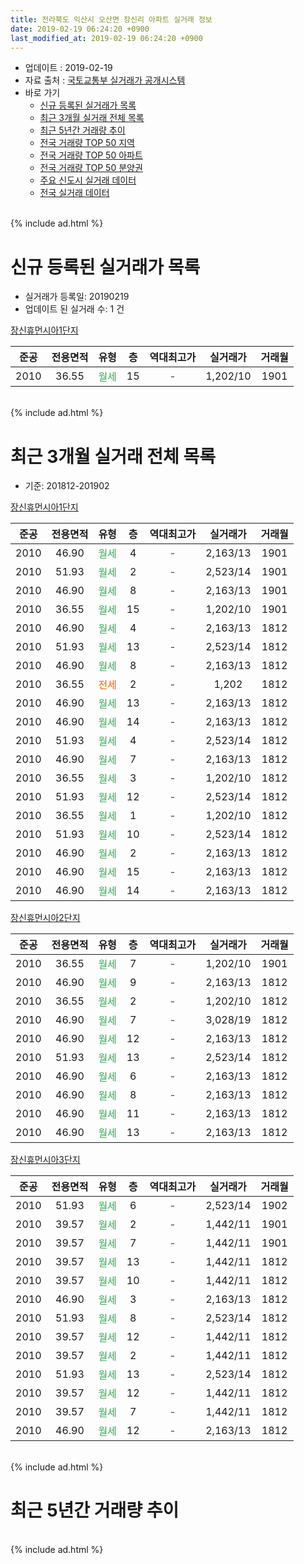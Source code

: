 ```yaml
---
title: 전라북도 익산시 오산면 장신리 아파트 실거래 정보
date: 2019-02-19 06:24:20 +0900
last_modified_at: 2019-02-19 06:24:20 +0900
---
```


* 업데이트 : 2019-02-19
* 자료 출처 : [국토교통부 실거래가 공개시스템](http://rt.molit.go.kr)
* 바로 가기
    * [신규 등록된 실거래가 목록](#신규-등록된-실거래가-목록)
    * [최근 3개월 실거래 전체 목록](#최근-3개월-실거래-전체-목록)
    * [최근 5년간 거래량 추이](#최근-5년간-거래량-추이)
    * [전국 거래량 TOP 50 지역](https://ayogom.github.io/apt-trade-info/최근-3개월-전국에서-가장-거래가-많이-발생한-지역)
    * [전국 거래량 TOP 50 아파트](https://ayogom.github.io/apt-trade-info/최근-3개월-전국에서-가장-거래가-많이-발생한-아파트)
    * [전국 거래량 TOP 50 분양권](https://ayogom.github.io/apt-trade-info/최근-3개월-전국에서-가장-거래가-많이-발생한-분양권)
    * [주요 신도시 실거래 데이터](https://ayogom.github.io/apt-trade-info/주요-신도시)
    * [전국 실거래 데이터](https://ayogom.github.io/apt-trade-info/전국)
<br>
{% include ad.html %}
<br>

# 신규 등록된 실거래가 목록
* 실거래가 등록일: 20190219
* 업데이트 된 실거래 수: 1 건


[장신휴먼시아1단지](https://search.naver.com/search.naver?query=%EC%A0%84%EB%9D%BC%EB%B6%81%EB%8F%84+%EC%9D%B5%EC%82%B0%EC%8B%9C+%EC%98%A4%EC%82%B0%EB%A9%B4+%EC%9E%A5%EC%8B%A0%EB%A6%AC+%EC%9E%A5%EC%8B%A0%ED%9C%B4%EB%A8%BC%EC%8B%9C%EC%95%841%EB%8B%A8%EC%A7%80)

|준공|전용면적|유형|층|역대최고가|실거래가|거래월|
|:---:|:---:|:---:|:---:|:---:|:---:|:---:|
|2010|36.55|<span style="color:#34a853">월세</span>|15|<span style="color:#444444">-</span>|1,202/10|1901|


<br>
{% include ad.html %}
<br>

# 최근 3개월 실거래 전체 목록
* 기준: 201812-201902


[장신휴먼시아1단지](https://search.naver.com/search.naver?query=%EC%A0%84%EB%9D%BC%EB%B6%81%EB%8F%84+%EC%9D%B5%EC%82%B0%EC%8B%9C+%EC%98%A4%EC%82%B0%EB%A9%B4+%EC%9E%A5%EC%8B%A0%EB%A6%AC+%EC%9E%A5%EC%8B%A0%ED%9C%B4%EB%A8%BC%EC%8B%9C%EC%95%841%EB%8B%A8%EC%A7%80)

|준공|전용면적|유형|층|역대최고가|실거래가|거래월|
|:---:|:---:|:---:|:---:|:---:|:---:|:---:|
|2010|46.90|<span style="color:#34a853">월세</span>|4|<span style="color:#444444">-</span>|2,163/13|1901|
|2010|51.93|<span style="color:#34a853">월세</span>|2|<span style="color:#444444">-</span>|2,523/14|1901|
|2010|46.90|<span style="color:#34a853">월세</span>|8|<span style="color:#444444">-</span>|2,163/13|1901|
|2010|36.55|<span style="color:#34a853">월세</span>|15|<span style="color:#444444">-</span>|1,202/10|1901|
|2010|46.90|<span style="color:#34a853">월세</span>|4|<span style="color:#444444">-</span>|2,163/13|1812|
|2010|51.93|<span style="color:#34a853">월세</span>|13|<span style="color:#444444">-</span>|2,523/14|1812|
|2010|46.90|<span style="color:#34a853">월세</span>|8|<span style="color:#444444">-</span>|2,163/13|1812|
|2010|36.55|<span style="color:#ff5a00">전세</span>|2|<span style="color:#444444">-</span>|1,202|1812|
|2010|46.90|<span style="color:#34a853">월세</span>|13|<span style="color:#444444">-</span>|2,163/13|1812|
|2010|46.90|<span style="color:#34a853">월세</span>|14|<span style="color:#444444">-</span>|2,163/13|1812|
|2010|51.93|<span style="color:#34a853">월세</span>|4|<span style="color:#444444">-</span>|2,523/14|1812|
|2010|46.90|<span style="color:#34a853">월세</span>|7|<span style="color:#444444">-</span>|2,163/13|1812|
|2010|36.55|<span style="color:#34a853">월세</span>|3|<span style="color:#444444">-</span>|1,202/10|1812|
|2010|51.93|<span style="color:#34a853">월세</span>|12|<span style="color:#444444">-</span>|2,523/14|1812|
|2010|36.55|<span style="color:#34a853">월세</span>|1|<span style="color:#444444">-</span>|1,202/10|1812|
|2010|51.93|<span style="color:#34a853">월세</span>|10|<span style="color:#444444">-</span>|2,523/14|1812|
|2010|46.90|<span style="color:#34a853">월세</span>|2|<span style="color:#444444">-</span>|2,163/13|1812|
|2010|46.90|<span style="color:#34a853">월세</span>|15|<span style="color:#444444">-</span>|2,163/13|1812|
|2010|46.90|<span style="color:#34a853">월세</span>|14|<span style="color:#444444">-</span>|2,163/13|1812|

[장신휴먼시아2단지](https://search.naver.com/search.naver?query=%EC%A0%84%EB%9D%BC%EB%B6%81%EB%8F%84+%EC%9D%B5%EC%82%B0%EC%8B%9C+%EC%98%A4%EC%82%B0%EB%A9%B4+%EC%9E%A5%EC%8B%A0%EB%A6%AC+%EC%9E%A5%EC%8B%A0%ED%9C%B4%EB%A8%BC%EC%8B%9C%EC%95%842%EB%8B%A8%EC%A7%80)

|준공|전용면적|유형|층|역대최고가|실거래가|거래월|
|:---:|:---:|:---:|:---:|:---:|:---:|:---:|
|2010|36.55|<span style="color:#34a853">월세</span>|7|<span style="color:#444444">-</span>|1,202/10|1901|
|2010|46.90|<span style="color:#34a853">월세</span>|9|<span style="color:#444444">-</span>|2,163/13|1812|
|2010|36.55|<span style="color:#34a853">월세</span>|2|<span style="color:#444444">-</span>|1,202/10|1812|
|2010|46.90|<span style="color:#34a853">월세</span>|7|<span style="color:#444444">-</span>|3,028/19|1812|
|2010|46.90|<span style="color:#34a853">월세</span>|12|<span style="color:#444444">-</span>|2,163/13|1812|
|2010|51.93|<span style="color:#34a853">월세</span>|13|<span style="color:#444444">-</span>|2,523/14|1812|
|2010|46.90|<span style="color:#34a853">월세</span>|6|<span style="color:#444444">-</span>|2,163/13|1812|
|2010|46.90|<span style="color:#34a853">월세</span>|8|<span style="color:#444444">-</span>|2,163/13|1812|
|2010|46.90|<span style="color:#34a853">월세</span>|11|<span style="color:#444444">-</span>|2,163/13|1812|
|2010|46.90|<span style="color:#34a853">월세</span>|13|<span style="color:#444444">-</span>|2,163/13|1812|

[장신휴먼시아3단지](https://search.naver.com/search.naver?query=%EC%A0%84%EB%9D%BC%EB%B6%81%EB%8F%84+%EC%9D%B5%EC%82%B0%EC%8B%9C+%EC%98%A4%EC%82%B0%EB%A9%B4+%EC%9E%A5%EC%8B%A0%EB%A6%AC+%EC%9E%A5%EC%8B%A0%ED%9C%B4%EB%A8%BC%EC%8B%9C%EC%95%843%EB%8B%A8%EC%A7%80)

|준공|전용면적|유형|층|역대최고가|실거래가|거래월|
|:---:|:---:|:---:|:---:|:---:|:---:|:---:|
|2010|51.93|<span style="color:#34a853">월세</span>|6|<span style="color:#444444">-</span>|2,523/14|1902|
|2010|39.57|<span style="color:#34a853">월세</span>|2|<span style="color:#444444">-</span>|1,442/11|1901|
|2010|39.57|<span style="color:#34a853">월세</span>|7|<span style="color:#444444">-</span>|1,442/11|1901|
|2010|39.57|<span style="color:#34a853">월세</span>|13|<span style="color:#444444">-</span>|1,442/11|1812|
|2010|39.57|<span style="color:#34a853">월세</span>|10|<span style="color:#444444">-</span>|1,442/11|1812|
|2010|46.90|<span style="color:#34a853">월세</span>|3|<span style="color:#444444">-</span>|2,163/13|1812|
|2010|51.93|<span style="color:#34a853">월세</span>|8|<span style="color:#444444">-</span>|2,523/14|1812|
|2010|39.57|<span style="color:#34a853">월세</span>|12|<span style="color:#444444">-</span>|1,442/11|1812|
|2010|39.57|<span style="color:#34a853">월세</span>|2|<span style="color:#444444">-</span>|1,442/11|1812|
|2010|51.93|<span style="color:#34a853">월세</span>|13|<span style="color:#444444">-</span>|2,523/14|1812|
|2010|39.57|<span style="color:#34a853">월세</span>|12|<span style="color:#444444">-</span>|1,442/11|1812|
|2010|39.57|<span style="color:#34a853">월세</span>|7|<span style="color:#444444">-</span>|1,442/11|1812|
|2010|46.90|<span style="color:#34a853">월세</span>|12|<span style="color:#444444">-</span>|2,163/13|1812|


<br>
{% include ad.html %}
<br>

# 최근 5년간 거래량 추이


<div style="width:100%;">
    <canvas id="deal_progress" height="200"></canvas>
</div>

<script>
new Chart(document.getElementById("deal_progress"), {
    type: 'line',
    data: {
        labels: ['201402','201403','201404','201405','201406','201407','201408','201409','201410','201411','201412','201501','201502','201503','201504','201505','201506','201507','201508','201509','201510','201511','201512','201601','201602','201603','201604','201605','201606','201607','201608','201609','201610','201611','201612','201701','201702','201703','201704','201705','201706','201707','201708','201709','201710','201711','201712','201801','201802','201803','201804','201805','201806','201807','201808','201809','201810','201811','201812','201901','201902'],
        datasets: [{
            label: '매매',
            pointRadius: 1,
            data: [0, 0, 0, 0, 0, 0, 0, 0, 0, 0, 0, 0, 0, 1, 0, 0, 0, 0, 0, 0, 0, 0, 0, 0, 0, 0, 0, 0, 0, 0, 0, 0, 0, 0, 0, 0, 0, 0, 0, 0, 0, 0, 0, 0, 0, 0, 0, 0, 0, 0, 0, 0, 0, 0, 0, 0, 0, 0, 0, 0, 0],
            borderColor: "rgba(255, 201, 14, 1)",
            backgroundColor: "rgba(255, 201, 14, 0.5)",
            fill: false,
            lineTension: 0
        },{
            label: '전월세',
            pointRadius: 1,
            data: [1, 1, 3, 2, 1, 3, 1, 2, 6, 0, 45, 7, 2, 2, 7, 5, 4, 4, 2, 5, 4, 1, 3, 1, 1, 2, 0, 1, 1, 3, 2, 1, 0, 1, 36, 9, 8, 6, 8, 6, 6, 8, 1, 4, 4, 5, 5, 0, 4, 3, 3, 4, 1, 3, 3, 0, 2, 4, 34, 7, 1],
            borderColor: "rgba(0, 141, 185, 1)",
            backgroundColor: "rgba(0, 141, 185, 0.5)",
            fill: false,
            lineTension: 0
        }
        ]
    },
    options: {
        responsive: true,
        title: {
            display: false
        },
        tooltips: {
            mode: 'index',
            intersect: false
        },
        hover: {
            mode: 'nearest',
            intersect: true
        },
        scales: {
            xAxes: [{
                display: true,
                scaleLabel: {
                    display: true,
                    labelString: '년/월'
                }
            }],
            yAxes: [{
                display: true,
                ticks: {
                    suggestedMin: 0,
                },
                scaleLabel: {
                    display: true,
                    labelString: '실거래 수'
                }
            }]
        }
    }
});

</script>


<br>
{% include ad.html %}
<br>

